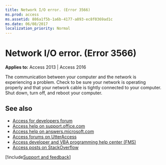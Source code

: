 ```yaml
---
title: Network I/O error. (Error 3566)
ms.prod: access
ms.assetid: 886a1f5b-1a6b-4177-a893-ec8f0369ad1c
ms.date: 06/08/2017
localization_priority: Normal
---
```



# Network I/O error. (Error 3566)

  

**Applies to:** Access 2013 | Access 2016

The communication between your computer and the network is experiencing a problem. Check to be sure your network is operating properly and that your network cable is tightly connected to your computer. Shut down, turn off, and reboot your computer.

## See also

- [Access for developers forum](https://social.msdn.microsoft.com/Forums/office/home?forum=accessdev)
- [Access help on support.office.com](https://support.office.com/search/results?query=Access)
- [Access help on answers.microsoft.com](https://answers.microsoft.com/)
- [Access forums on UtterAccess](https://www.utteraccess.com/forum/index.php?act=idx)
- [Access developer and VBA programming help center (FMS)](https://www.fmsinc.com/MicrosoftAccess/developer/)
- [Access posts on StackOverflow](https://stackoverflow.com/questions/tagged/ms-access)

[!include[Support and feedback](~/includes/feedback-boilerplate.md)]